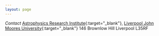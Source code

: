 ```yaml
---
layout: page
---
```


*Contact*
[Astrophysics Research Institute](http://www.astro.ljmu.ac.uk/){:target="_blank"}, 
[Liverpool John Moores University](https://www.ljmu.ac.uk/){:target="_blank"}
146 Brownlow Hill
Liverpool L35RF
